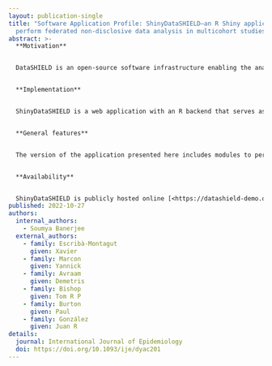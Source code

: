 ```yaml
---
layout: publication-single
title: "Software Application Profile: ShinyDataSHIELD—an R Shiny application to
  perform federated non-disclosive data analysis in multicohort studies"
abstract: >-
  **Motivation**


  DataSHIELD is an open-source software infrastructure enabling the analysis of data distributed across multiple databases (federated data) without leaking individuals’ information (non-disclosive). It has applications in many scientific domains, ranging from biosciences to social sciences and including high-throughput genomic studies. R is the language used to interact with (and build) DataSHIELD. This creates difficulties for researchers who do not have experience writing R code or lack the time to learn how to use the DataSHIELD functions. To help new researchers use the DataSHIELD infrastructure and to improve the user-friendliness for experienced researchers, we present ShinyDataSHIELD.


  **Implementation**


  ShinyDataSHIELD is a web application with an R backend that serves as a graphical user interface (GUI) to the DataSHIELD infrastructure.


  **General features**


  The version of the application presented here includes modules to perform: (i) exploratory analysis through descriptive summary statistics and graphical representations (scatter plots, histograms, heatmaps and boxplots); (ii) statistical modelling (generalized linear fixed and mixed-effects models, survival analysis through Cox regression); (iii) genome-wide association studies (GWAS); and (iv) omic analysis (transcriptomics, epigenomics and multi-omic integration).


  **Availability**


  ShinyDataSHIELD is publicly hosted online [<https://datashield-demo.obiba.org/>], the source code and user guide are deposited on Zenodo DOI 10.5281/zenodo.6500323, freely available to non-commercial users under ‘Commons Clause’ License Condition v1.0. Docker images are also available [<https://hub.docker.com/r/brgelab/shiny-data-shield>].
published: 2022-10-27
authors:
  internal_authors:
    - Soumya Banerjee
  external_authors:
    - family: Escribà-Montagut
      given: Xavier
    - family: Marcon
      given: Yannick
    - family: Avraam
      given: Demetris
    - family: Bishop
      given: Tom R P
    - family: Burton
      given: Paul
    - family: González
      given: Juan R
details:
  journal: International Journal of Epidemiology
  doi: https://doi.org/10.1093/ije/dyac201
---
```

